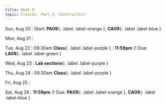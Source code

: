 ```yaml
---
title: Week 9
topic: Classes, Part 2, Constructors
---
```

Sun, Aug 20
: Start: **PA09**{: .label .label-orange }, **CA09**{: .label .label-blue }


Mon, Aug 21
: 

Tue, Aug 22
: 09:30am **Class**{: .label .label-purple }
: **11:59pm**  ⏰  Due: **LA08**{: .label .label-green }


Wed, Aug 23
: **Lab sections**{: .label .label-purple }


Thu, Aug 24
: 09:30am **Class**{: .label .label-purple } 


Fri, Aug 25
: 

Sat, Aug 26
: **11:59pm**  ⏰  Due: **PA09**{: .label .label-orange }, **CA09**{: .label .label-blue }


